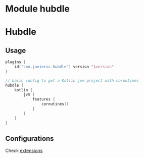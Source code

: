 # Module hubdle

# Hubdle

## Usage

```kotlin
plugins {
    id("com.javiersc.hubdle") version "$version"
}

// basic config to get a Kotlin jvm project with coroutines
hubdle {
    kotlin {
        jvm {
            features {
                coroutines()
            }
        }
    }
}
```

## Configurations

Check [extensions](https://hubdle.javiersc.com/)

